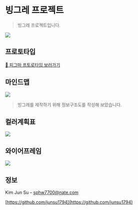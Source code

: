 # 빙그레 프로젝트

> 빙그레 프로젝트입니다.



![](https://user-images.githubusercontent.com/140911145/281601499-1e8f7bb2-00c2-4f8a-8d01-905c30a6cf55.png)



## 프로토타입

[🔗 피그마 프토로타입 보러가기](
https://www.figma.com/proto/rIQW5dXN1ueNczkbY4vj0z/%EB%B9%99%EA%B7%B8%EB%A0%88?page-id=0%3A1&type=design&node-id=35-38&viewport=1902%2C1440%2C0.47&t=DR5yeFYmm5LYPXND-1&scaling=min-zoom&mode=design)


## 마인드맵

![](https://user-images.githubusercontent.com/140911145/281604909-15a0dba8-6ba6-4ef7-b7ea-acbf0b747d85.png)


> 빙그레를 제작하기 위해 정보구조도를 작성해 보았습니다.

## 컬러계획표

![](https://user-images.githubusercontent.com/140911145/282346841-a94066c3-6d76-4c97-b5bc-68a3edb92e99.png)

## 와이어프레임
![](https://user-images.githubusercontent.com/140911145/282346848-22fa9931-e461-42f3-a45b-009ca99346b7.png)





## 정보

Kim Jun Su – sphw7700@nate.com


[https://github.com/junsu1794](https://github.com/junsu1794)